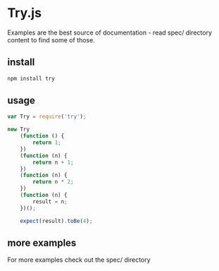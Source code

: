 # Try.js

Examples are the best source of documentation - read spec/ directory content to find some of those.

## install

```bash
npm install try
```

## usage

```js
var Try = require('try');

new Try
    (function () {
        return 1;
    })
    (function (n) {
        return n + 1;
    })
    (function (n) {
        return n * 2;
    })
    (function (n) {
        result = n;
    })();

    expect(result).toBe(4);
```

## more examples

For more examples check out the spec/ directory